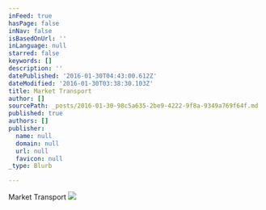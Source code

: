 ```yaml
---
inFeed: true
hasPage: false
inNav: false
isBasedOnUrl: ''
inLanguage: null
starred: false
keywords: []
description: ''
datePublished: '2016-01-30T04:43:00.612Z'
dateModified: '2016-01-30T03:38:30.103Z'
title: Market Transport
author: []
sourcePath: _posts/2016-01-30-98c5a635-2be9-4222-9f8a-9349a769f64f.md
published: true
authors: []
publisher:
  name: null
  domain: null
  url: null
  favicon: null
_type: Blurb

---
```

Market Transport
![](https://s3-us-west-2.amazonaws.com/the-grid-img/p/09ffafe9135a2ac0c48d15c92851d6fcb2adb7ea.jpg)